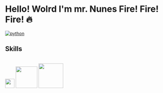 # Hello! Wolrd I'm mr. Nunes Fire! Fire! Fire! 🔥

[![python](https://img.shields.io/badge/Python-3776AB?style=for-the-badge&logo=python&logoColor=white)](https://github.com/manopico2024/PROJETOS)

## Skills

<div style="display: inline_block"><br>
<img aling="center" height="30" width="30" src="https://img.shields.io/badge/C%23-239120?style=for-the-badge&logo=c-sharp&logoColor=white">
<img aling="center" height="70" width="70" src="https://img.shields.io/badge/Python-3776AB?style=for-the-badge&logo=python&logoColor= white">
<img aling="center" height="80" width="80" src="https://img.shields.io/badge/Windows-0078D6?style=for-the-badge&logo=windows&logoColor=white">

</div>

